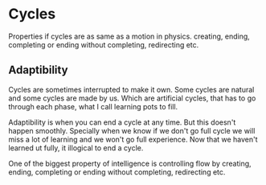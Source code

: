 # Cycles

Properties if cycles are as same as a motion in physics. creating, ending, completing or ending without completing, redirecting etc.

## Adaptibility

Cycles are sometimes interrupted to make it own. Some cycles are natural and some cycles are made by us. Which are artificial cycles, that has to go through each phase, what I call learning pots to fill.

Adaptibility is when you can end a cycle at any time. But this doesn't happen smoothly. Specially when we know if we don't go full cycle we will miss a lot of learning and we won't go full experience. Now that we haven't learned ut fully, it illogical to end a cycle.

One of the biggest property of intelligence is controlling flow by creating, ending, completing or ending without completing, redirecting etc.
